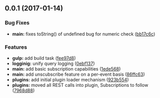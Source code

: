 <a name="0.0.1"></a>
## 0.0.1 (2017-01-14)


### Bug Fixes

* **main:** fixes toString() of undefined bug for numeric check ([bb17c6c](https://github.com/wzr1337/viwiServer/commit/bb17c6c))


### Features

* **gulp:** add build task ([fee97d8](https://github.com/wzr1337/viwiServer/commit/fee97d8))
* **logginig:** unify query logging ([0ebf137](https://github.com/wzr1337/viwiServer/commit/0ebf137))
* **main:** add basic subscription capabilities ([1ede568](https://github.com/wzr1337/viwiServer/commit/1ede568))
* **main:** add unscubscribe feature on a per-event basis ([86ffc63](https://github.com/wzr1337/viwiServer/commit/86ffc63))
* **plugins:** add initial plugin loader mechanism ([923b554](https://github.com/wzr1337/viwiServer/commit/923b554))
* **plugins:** moved all REST calls into plugin, Subscriptions to follow ([7968d88](https://github.com/wzr1337/viwiServer/commit/7968d88))




